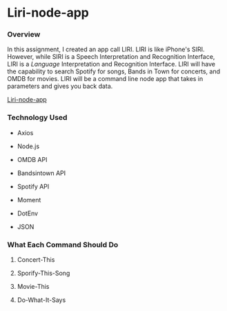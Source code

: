 # Liri-node-app

### Overview
In this assignment, I created an app call LIRI. LIRI is like iPhone's SIRI. However, while SIRI is a Speech Interpretation and Recognition Interface, LIRI is a _Language_ Interpretation and Recognition Interface. LIRI will have the capability to search Spotify for songs, Bands in Town for concerts, and OMDB for movies. LIRI will be a command line node app that takes in parameters and gives you back data.

<a href="https://drive.google.com/file/d/16ml4FpFqUrtjFdRRrAGE8fPEdBKLg1iA/view">Liri-node-app</a>


### Technology Used

* Axios

* Node.js

* OMDB API

* Bandsintown API

* Spotify API

* Moment

* DotEnv

* JSON

### What Each Command Should Do

1. Concert-This

2. Sporify-This-Song

3. Movie-This

4. Do-What-It-Says
